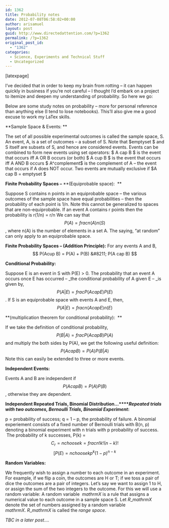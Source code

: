```yaml
---
id: 1362
title: Probability notes
date: 2012-07-08T06:58:02+00:00
author: arisamuel
layout: post
guid: http://www.directedattention.com/?p=1362
permalink: /?p=1362
original_post_id:
  - "1362"
categories:
  - Science, Experiments and Technical Stuff
  - Uncategorized
---
```

[latexpage]

I&#8217;ve decided that in order to keep my brain from rotting &#8211; it can happen quickly in business if you&#8217;re not careful &#8211; I thought I&#8217;d embark on a project to itemize and deepen my understanding of probability. So here we go:

Below are some study notes on probability &#8211; more for personal reference than anything else (I tend to lose notebooks). This&#8217;ll also give me a good excuse to work my LaTex skills.

**Sample Space & Events: **

The set of all possible experimental outcomes is called the sample space, S. An event, A, is a set of outcomes &#8211; a subset of S. Note that $emptyset $ and S itself are subsets of S, and hence are considered events. Events can be combined to form new events using set operators: $ A cap B $ is the event that occurs iff A OR B occurs (or both) $ A cup B $ is the event that occurs iff A AND B occurs $ A^complement$ is the complement of A &#8211; the event that occurs if A does NOT occur. Two events are mutually exclusive if $A cap B = emptyset $

**Finite Probability Spaces &#8211;** **(Equiprobable space):  **

Suppose S contains n points in an equiprobable space &#8211; the various outcomes of the sample space have equal probabilities &#8211; then the probability of each point is 1/n. Note this cannot be generalized to spaces that are non-equiprobable. If an event A contains r points then the probability is r(1/n) = r/n We can say that $$P(A) = frac { n(A)} {n(S)} $$, where n(A) is the number of elements in a set A. The saying, &#8220;at random&#8221; can only apply to an equiprobable space.

****Finite Probability Spaces &#8211;** (Addition Principle):** For any events A and B, $$ P(Acup B) = P(A) + P(B) &#8211; P(A cap B) $$

**Conditional Probability:**

Suppose E is an event in S with P(E) > 0. The probability that an event A occurs once E has occurred &#8211; _the conditional probability of A given E &#8211; _is given by, $$ P(A|E) = frac {P(A cap E)} {P(E)} $$. If S is an equiprobable space with events A and E, then, $$ P(A|E) = frac {n(A cap E)} {n(E)}  $$

**(multiplication theorem for conditional probability):  **

If we take the definition of conditional probability, $$ P(B|A) = frac {P(A cap B)} {P(A)}  $$ and multiply the both sides by P(A), we get the following useful definition: $$ P(A cap B) = P(A) P(B|A) $$ Note this can easily be extended to three or more events.

**Independent Events:**

Events A and B are independent if $$P(Acap B) = P(A) P(B)$$, otherwise they are dependent.

**Independent Repeated Trials, Binomial Distribution&#8230;****_Repeated trials with two outcomes, Bernoulli Trials, Binomial Experiment_:**

p = probability of success; q = 1 &#8211; p, the probability of failure. A binomial experiement consists of a fixed number of Bernoulli trials with B(n, p) denoting a binomial experiment with n trials with p probability of success.  The probability of k successes, P(k) = $$ C_r =  {nchoose k} = frac {n!}{k!(n-k)!} $$ $$ [P(E) = {n choose k} p^k (1-p)^{ n-k} $$

**Random Variables:**

We frequently wish to assign a number to each outcome in an experiment. For example, if we flip a coin, the outcomes are H or T; if we toss a pair of dice the outcomes are a pair of integers. Let&#8217;s say we want to assign 1 to H, or assign the sum of the two integers to the outcome. For this we will use a random variable: A random variable  $mathrm{X}$ is a rule that assigns a numerical value to each outcome in a sample space S. Let $R\_mathrm{X}$ denote the set of numbers assigned by a random variable $mathrm{X}$. $R\_mathrm{X}$ is called the _range space_.

_TBC in a later post&#8230;._